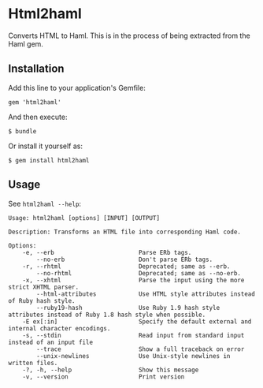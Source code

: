 # Html2haml

Converts HTML to Haml. This is in the process of being extracted from the Haml 
gem.

## Installation

Add this line to your application's Gemfile:

    gem 'html2haml'

And then execute:

    $ bundle

Or install it yourself as:

    $ gem install html2haml

## Usage

See `html2haml --help`:

    Usage: html2haml [options] [INPUT] [OUTPUT]

    Description: Transforms an HTML file into corresponding Haml code.

    Options:
        -e, --erb                        Parse ERb tags.
            --no-erb                     Don't parse ERb tags.
        -r, --rhtml                      Deprecated; same as --erb.
            --no-rhtml                   Deprecated; same as --no-erb.
        -x, --xhtml                      Parse the input using the more strict XHTML parser.
            --html-attributes            Use HTML style attributes instead of Ruby hash style.
            --ruby19-hash                Use Ruby 1.9 hash style attributes instead of Ruby 1.8 hash style when possible.
        -E ex[:in]                       Specify the default external and internal character encodings.
        -s, --stdin                      Read input from standard input instead of an input file
            --trace                      Show a full traceback on error
            --unix-newlines              Use Unix-style newlines in written files.
        -?, -h, --help                   Show this message
        -v, --version                    Print version
